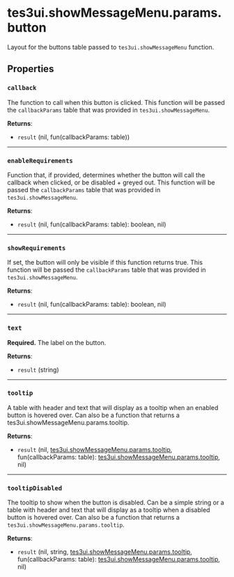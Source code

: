 # tes3ui.showMessageMenu.params.button
<div class="search_terms" style="display: none">tes3ui.showmessagemenu.params.button, .showmessagemenu.params.button</div>

<!---
	This file is autogenerated. Do not edit this file manually. Your changes will be ignored.
	More information: https://github.com/MWSE/MWSE/tree/master/docs
-->

Layout for the buttons table passed to `tes3ui.showMessageMenu` function.

## Properties

### `callback`
<div class="search_terms" style="display: none">callback</div>

The function to call when this button is clicked. This function will be passed the `callbackParams` table that was provided in `tes3ui.showMessageMenu`.

**Returns**:

* `result` (nil, fun(callbackParams: table))

***

### `enableRequirements`
<div class="search_terms" style="display: none">enablerequirements, requirements</div>

Function that, if provided, determines whether the button will call the callback when clicked, or be disabled + greyed out. This function will be passed the `callbackParams` table that was provided in `tes3ui.showMessageMenu`.

**Returns**:

* `result` (nil, fun(callbackParams: table): boolean, nil)

***

### `showRequirements`
<div class="search_terms" style="display: none">showrequirements, requirements</div>

If set, the button will only be visible if this function returns true. This function will be passed the `callbackParams` table that was provided in `tes3ui.showMessageMenu`.

**Returns**:

* `result` (nil, fun(callbackParams: table): boolean, nil)

***

### `text`
<div class="search_terms" style="display: none">text</div>

**Required.** The label on the button.

**Returns**:

* `result` (string)

***

### `tooltip`
<div class="search_terms" style="display: none">tooltip</div>

A table with header and text that will display as a tooltip when an enabled button is hovered over. Can also be a function that returns a tes3ui.showMessageMenu.params.tooltip.

**Returns**:

* `result` (nil, [tes3ui.showMessageMenu.params.tooltip](../types/tes3ui.showMessageMenu.params.tooltip.md), fun(callbackParams: table): [tes3ui.showMessageMenu.params.tooltip](../types/tes3ui.showMessageMenu.params.tooltip.md), nil)

***

### `tooltipDisabled`
<div class="search_terms" style="display: none">tooltipdisabled</div>

The tooltip to show when the button is disabled. Can be a simple string or a table with header and text that will display as a tooltip when a disabled button is hovered over. Can also be a function that returns a `tes3ui.showMessageMenu.params.tooltip`.

**Returns**:

* `result` (nil, string, [tes3ui.showMessageMenu.params.tooltip](../types/tes3ui.showMessageMenu.params.tooltip.md), fun(callbackParams: table): [tes3ui.showMessageMenu.params.tooltip](../types/tes3ui.showMessageMenu.params.tooltip.md), nil)

